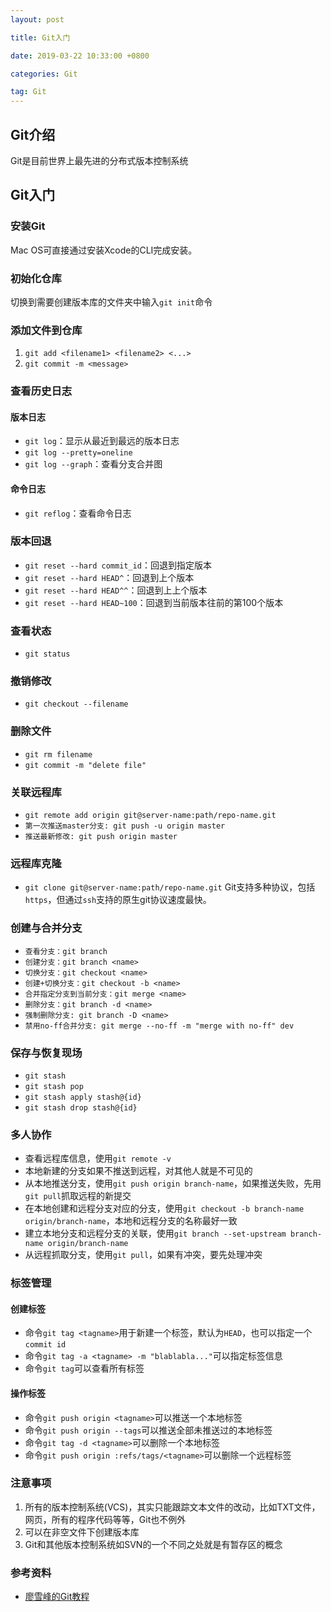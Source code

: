 ```yaml
---
layout: post

title: Git入门

date: 2019-03-22 10:33:00 +0800

categories: Git

tag: Git
---
```


## Git介绍
Git是目前世界上最先进的分布式版本控制系统
## Git入门
### 安装Git
Mac OS可直接通过安装Xcode的CLI完成安装。

### 初始化仓库
切换到需要创建版本库的文件夹中输入`git init`命令
### 添加文件到仓库
1. `git add <filename1> <filename2> <...>`
2. `git commit -m <message>`

### 查看历史日志
#### 版本日志
* `git log`：显示从最近到最远的版本日志
* `git log --pretty=oneline`
* `git log --graph`：查看分支合并图

#### 命令日志
* `git reflog`：查看命令日志

### 版本回退
* `git reset --hard commit_id`：回退到指定版本
* `git reset --hard HEAD^`：回退到上个版本
* `git reset --hard HEAD^^`：回退到上上个版本
* `git reset --hard HEAD~100`：回退到当前版本往前的第100个版本

### 查看状态
* `git status`

### 撤销修改
* `git checkout --filename`

### 删除文件
* `git rm filename`
* `git commit -m "delete file"`

### 关联远程库
* `git remote add origin git@server-name:path/repo-name.git`
* `第一次推送master分支: git push -u origin master`
* `推送最新修改: git push origin master`

### 远程库克隆
* `git clone git@server-name:path/repo-name.git`
Git支持多种协议，包括`https`，但通过`ssh`支持的原生git协议速度最快。

### 创建与合并分支
* `查看分支：git branch`
* `创建分支：git branch <name>`
* `切换分支：git checkout <name>`
* `创建+切换分支：git checkout -b <name>`
* `合并指定分支到当前分支：git merge <name>`
* `删除分支：git branch -d <name>`
* `强制删除分支: git branch -D <name>`
* `禁用no-ff合并分支: git merge --no-ff -m "merge with no-ff" dev`

### 保存与恢复现场
* `git stash`
* `git stash pop`
* `git stash apply stash@{id}`
* `git stash drop stash@{id}`

### 多人协作
* 查看远程库信息，使用`git remote -v`
* 本地新建的分支如果不推送到远程，对其他人就是不可见的
* 从本地推送分支，使用`git push origin branch-name`，如果推送失败，先用`git pull`抓取远程的新提交
* 在本地创建和远程分支对应的分支，使用`git checkout -b branch-name origin/branch-name`，本地和远程分支的名称最好一致
* 建立本地分支和远程分支的关联，使用`git branch --set-upstream branch-name origin/branch-name`
* 从远程抓取分支，使用`git pull`，如果有冲突，要先处理冲突

### 标签管理
#### 创建标签
* 命令`git tag <tagname>`用于新建一个标签，默认为`HEAD`，也可以指定一个`commit id`
 * 命令`git tag -a <tagname> -m "blablabla..."`可以指定标签信息
 * 命令`git tag`可以查看所有标签

#### 操作标签
* 命令`git push origin <tagname>`可以推送一个本地标签
* 命令`git push origin --tags`可以推送全部未推送过的本地标签
* 命令`git tag -d <tagname>`可以删除一个本地标签
* 命令`git push origin :refs/tags/<tagname>`可以删除一个远程标签

### 注意事项
1. 所有的版本控制系统(VCS)，其实只能跟踪文本文件的改动，比如TXT文件，网页，所有的程序代码等等，Git也不例外
2. 可以在非空文件下创建版本库
3. Git和其他版本控制系统如SVN的一个不同之处就是有暂存区的概念

### 参考资料
* [廖雪峰的Git教程](https://www.liaoxuefeng.com/wiki/0013739516305929606dd18361248578c67b8067c8c017b000)